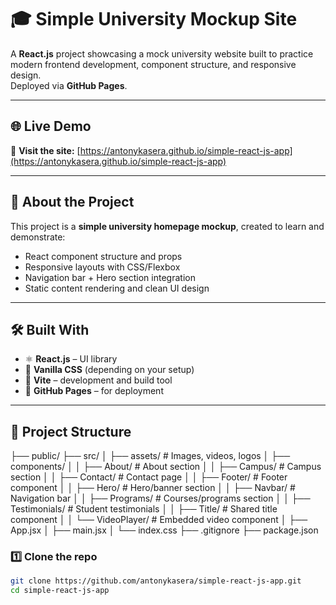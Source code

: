 # 🎓 Simple University Mockup Site

A **React.js** project showcasing a mock university website built to practice modern frontend development, component structure, and responsive design.  
Deployed via **GitHub Pages**.

---

## 🌐 Live Demo
🔗 **Visit the site:** [https://antonykasera.github.io/simple-react-js-app](https://antonykasera.github.io/simple-react-js-app)

---

## 🧠 About the Project
This project is a **simple university homepage mockup**, created to learn and demonstrate:
- React component structure and props
- Responsive layouts with CSS/Flexbox
- Navigation bar + Hero section integration
- Static content rendering and clean UI design

---

## 🛠️ Built With
- ⚛️ **React.js** – UI library
- 💅 **Vanilla CSS** (depending on your setup)
- 🔧 **Vite** – development and build tool
- 🚀 **GitHub Pages** – for deployment

---

## 📁 Project Structure
├── public/
├── src/
│ ├── assets/ # Images, videos, logos
│ ├── components/
│ │ ├── About/ # About section
│ │ ├── Campus/ # Campus section
│ │ ├── Contact/ # Contact page
│ │ ├── Footer/ # Footer component
│ │ ├── Hero/ # Hero/banner section
│ │ ├── Navbar/ # Navigation bar
│ │ ├── Programs/ # Courses/programs section
│ │ ├── Testimonials/ # Student testimonials
│ │ ├── Title/ # Shared title component
│ │ └── VideoPlayer/ # Embedded video component
│ ├── App.jsx
│ ├── main.jsx
│ └── index.css
├── .gitignore
├── package.json

### 1️⃣ Clone the repo
```bash
git clone https://github.com/antonykasera/simple-react-js-app.git
cd simple-react-js-app

